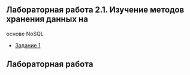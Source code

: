## Лабораторная работа 2.1. Изучение методов хранения данных на
основе NoSQL

* [Задание 1]()

## Лабораторная работа 
